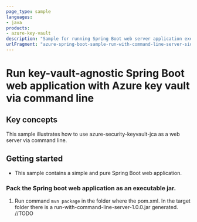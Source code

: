 ```yaml
---
page_type: sample
languages:
- java
products:
- azure-key-vault
description: "Sample for running Spring Boot web server application executable jar with Azure key vault"
urlFragment: "azure-spring-boot-sample-run-with-command-line-server-side"
---
```


# Run key-vault-agnostic Spring Boot web application with Azure key vault via command line 

## Key concepts
This sample illustrates how to use azure-security-keyvault-jca as a web server via command line.

## Getting started


- This sample contains a simple and pure Spring Boot web application. 

### Pack the Spring boot web application as an executable jar. 
1. Run command `mvn package` in the folder where the pom.xml. In the target folder there is a run-with-command-line-server-1.0.0.jar generated.  
//TODO
